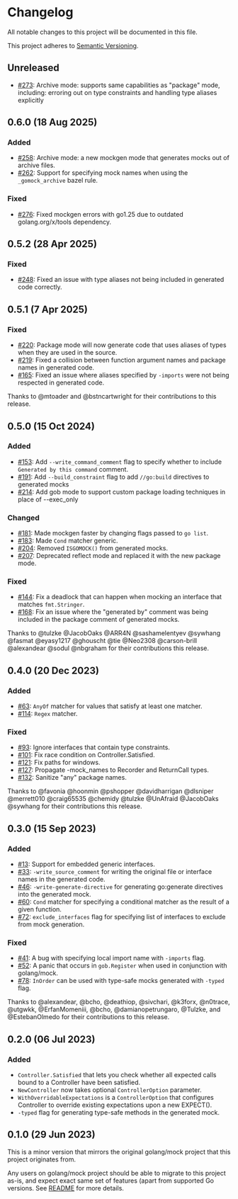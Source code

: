 # Changelog
All notable changes to this project will be documented in this file.

This project adheres to [Semantic Versioning](http://semver.org/spec/v2.0.0.html).

## Unreleased
- [#273][]: Archive mode: supports same capabilities as "package" mode, including:
  erroring out on type constraints and handling type aliases explicitly

[#273]: https://github.com/uber-go/mock/pull/273

## 0.6.0 (18 Aug 2025)
### Added
- [#258][]: Archive mode: a new mockgen mode that generates mocks out of archive files.
- [#262][]: Support for specifying mock names when using the `_gomock_archive` bazel rule.

### Fixed
- [#276][]: Fixed mockgen errors with go1.25 due to outdated golang.org/x/tools dependency.

[#258]: https://github.com/uber-go/mock/pull/258
[#262]: https://github.com/uber-go/mock/pull/262
[#276]: https://github.com/uber-go/mock/pull/276

## 0.5.2 (28 Apr 2025)
### Fixed
- [#248][]: Fixed an issue with type aliases not being included in generated code correctly.

[#248]: https://github.com/uber-go/mock/pull/248

## 0.5.1 (7 Apr 2025)
### Fixed

- [#220][]: Package mode will now generate code that uses aliases of types
  when they are used in the source.
- [#219][]: Fixed a collision between function argument names and package names
  in generated code.
- [#165][]: Fixed an issue where aliases specified by `-imports` were not being
  respected in generated code.

[#220]: https://github.com/uber-go/mock/pull/220
[#219]: https://github.com/uber-go/mock/pull/219
[#165]: https://github.com/uber-go/mock/pull/165

Thanks to @mtoader and @bstncartwright for their contributions to this release.

## 0.5.0 (15 Oct 2024)
### Added
- [#153][]: Add `--write_command_comment` flag to specify whether to include
  `Generated by this command` comment.
- [#191][]: Add `--build_constraint` flag to add `//go:build` directives
  to generated mocks
- [#214][]: Add gob mode to support custom package loading techniques in place
  of --exec_only

### Changed
- [#181][]: Made mockgen faster by changing flags passed to `go list`.
- [#183][]: Made `Cond` matcher generic.
- [#204][]: Removed `ISGOMOCK()` from generated mocks.
- [#207][]: Deprecated reflect mode and replaced it with the new package mode.

### Fixed
- [#144][]: Fix a deadlock that can happen when mocking an interface that
  matches `fmt.Stringer`.
- [#168][]: Fix an issue where the "generated by" comment was being included
  in the package comment of generated mocks.

[#144]: https://github.com/uber-go/mock/pull/144
[#153]: https://github.com/uber-go/mock/pull/153
[#168]: https://github.com/uber-go/mock/pull/168
[#181]: https://github.com/uber-go/mock/pull/181
[#183]: https://github.com/uber-go/mock/pull/183
[#191]: https://github.com/uber-go/mock/pull/191
[#204]: https://github.com/uber-go/mock/pull/204
[#207]: https://github.com/uber-go/mock/pull/207
[#214]: https://github.com/uber-go/mock/pull/214

Thanks to @tulzke @JacobOaks @ARR4N @sashamelentyev @sywhang @fasmat
@eyasy1217 @ghouscht @tie @Neo2308 @carson-brill @alexandear @sodul
@nbgraham for their contributions this release.


## 0.4.0 (20 Dec 2023)
### Added
- [#63][]: `AnyOf` matcher for values that satisfy at least one matcher.
- [#114][]: `Regex` matcher.

### Fixed
- [#93][]: Ignore interfaces that contain type constraints.
- [#101][]: Fix race condition on Controller.Satisfied.
- [#121][]: Fix paths for windows.
- [#127][]: Propagate -mock_names to Recorder and ReturnCall types.
- [#132][]: Sanitize "any" package names.

[#63]: https://github.com/uber-go/mock/pull/63
[#93]: https://github.com/uber-go/mock/pull/93
[#101]: https://github.com/uber-go/mock/pull/101
[#114]: https://github.com/uber-go/mock/pull/114
[#121]: https://github.com/uber-go/mock/pull/121
[#127]: https://github.com/uber-go/mock/pull/127
[#132]: https://github.com/uber-go/mock/pull/132

Thanks to @favonia @hoonmin @pshopper @davidharrigan @dlsniper @merrett010
@craig65535 @chemidy @tulzke @UnAfraid @JacobOaks @sywhang for their
contributions this release.

## 0.3.0 (15 Sep 2023)
### Added
- [#13][]: Support for embedded generic interfaces.
- [#33][]: `-write_source_comment` for writing the original file or interface names
  in the generated code.
- [#46][]: `-write-generate-directive` for generating go:generate directives into
  the generated mock.
- [#60][]: `Cond` matcher for specifying a conditional matcher as the result of a
  given function.
- [#72][]: `exclude_interfaces` flag for specifying list of interfaces to exclude
  from mock generation.

### Fixed
- [#41][]: A bug with specifying local import name with `-imports` flag.
- [#52][]: A panic that occurs in `gob.Register` when used in conjunction with
  golang/mock.
- [#78][]: `InOrder` can be used with type-safe mocks generated with `-typed` flag.

[#13]: https://github.com/uber-go/mock/pull/13
[#33]: https://github.com/uber-go/mock/pull/33
[#41]: https://github.com/uber-go/mock/pull/41
[#46]: https://github.com/uber-go/mock/pull/46
[#52]: https://github.com/uber-go/mock/pull/52
[#60]: https://github.com/uber-go/mock/pull/60
[#72]: https://github.com/uber-go/mock/pull/72
[#78]: https://github.com/uber-go/mock/pull/78

Thanks to @alexandear, @bcho, @deathiop, @sivchari, @k3forx, @n0trace,
@utgwkk, @ErfanMomeniii, @bcho, @damianopetrungaro, @Tulzke,
and @EstebanOlmedo for their contributions to this release.

## 0.2.0 (06 Jul 2023)
### Added
- `Controller.Satisfied` that lets you check whether all expected calls
  bound to a Controller have been satisfied.
- `NewController` now takes optional `ControllerOption` parameter.
- `WithOverridableExpectations` is a `ControllerOption` that configures
  Controller to override existing expectations upon a new EXPECT().
- `-typed` flag for generating type-safe methods in the generated mock.

## 0.1.0 (29 Jun 2023)

This is a minor version that mirrors the original golang/mock
project that this project originates from.

Any users on golang/mock project should be able to migrate to
this project as-is, and expect exact same set of features (apart
from supported Go versions. See [README](README.md#supported-go-versions)
for more details.
